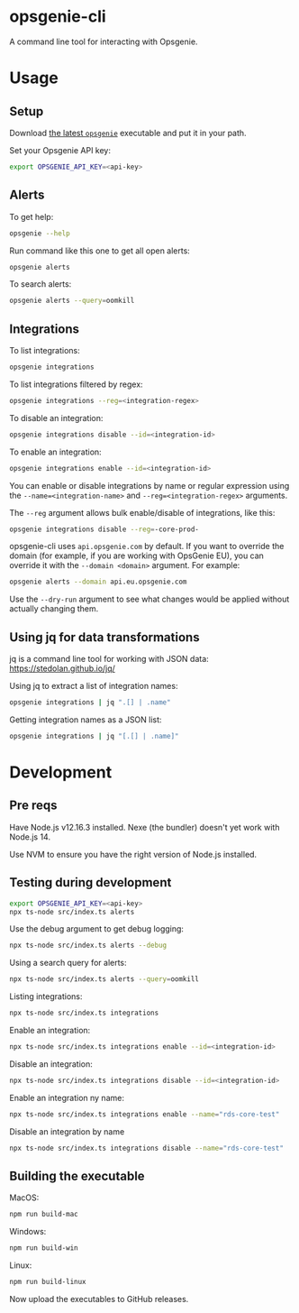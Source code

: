 # opsgenie-cli

A command line tool for interacting with Opsgenie.

# Usage

## Setup


Download [the latest `opsgenie`](https://github.com/Skedulo/opsgenie-cli/releases) executable and put it in your path.

Set your Opsgenie API key:

```bash
export OPSGENIE_API_KEY=<api-key>
```

## Alerts

To get help:

```bash
opsgenie --help
```

Run command like this one to get all open alerts:

```bash
opsgenie alerts
```

To search alerts:

```bash
opsgenie alerts --query=oomkill
```
## Integrations

To list integrations:

```bash
opsgenie integrations
```

To list integrations filtered by regex:

```bash
opsgenie integrations --reg=<integration-regex>
```

To disable an integration:

```bash
opsgenie integrations disable --id=<integration-id>
```

To enable an integration:

```bash
opsgenie integrations enable --id=<integration-id>
```

You can enable or disable integrations by name or regular expression using the `--name=<integration-name>` and `--reg=<integration-regex>` arguments.

The `--reg` argument allows bulk enable/disable of integrations, like this:

```bash
opsgenie integrations disable --reg=-core-prod-
```

opsgenie-cli uses `api.opsgenie.com` by default. If you want to override the domain (for example, if you are working with OpsGenie EU), you can override it with the `--domain <domain>` argument. For example:

```bash
opsgenie alerts --domain api.eu.opsgenie.com
```

Use the `--dry-run` argument to see what changes would be applied without actually changing them.

## Using jq for data transformations

jq is a command line tool for working with JSON data: https://stedolan.github.io/jq/

Using jq to extract a list of integration names:

```bash
opsgenie integrations | jq ".[] | .name"
```

Getting integration names as a JSON list:

```bash
opsgenie integrations | jq "[.[] | .name]"
```
# Development

## Pre reqs

Have Node.js v12.16.3 installed. Nexe (the bundler) doesn't yet work with Node.js 14.

Use NVM to ensure you have the right version of Node.js installed.

## Testing during development

```bash
export OPSGENIE_API_KEY=<api-key>
npx ts-node src/index.ts alerts
```

Use the debug argument to get debug logging:

```bash
npx ts-node src/index.ts alerts --debug
```

Using a search query for alerts:

```bash
npx ts-node src/index.ts alerts --query=oomkill
```

Listing integrations:

```bash
npx ts-node src/index.ts integrations
```

Enable an integration:

```bash
npx ts-node src/index.ts integrations enable --id=<integration-id>
```

Disable an integration:

```bash
npx ts-node src/index.ts integrations disable --id=<integration-id>
```

Enable an integration ny name:

```bash
npx ts-node src/index.ts integrations enable --name="rds-core-test"
```

Disable an integration by name

```bash
npx ts-node src/index.ts integrations disable --name="rds-core-test"
```

## Building the executable

MacOS: 

```bash
npm run build-mac
```

Windows:

```bash
npm run build-win
```

Linux:

```bash
npm run build-linux
```

Now upload the executables to GitHub releases.
